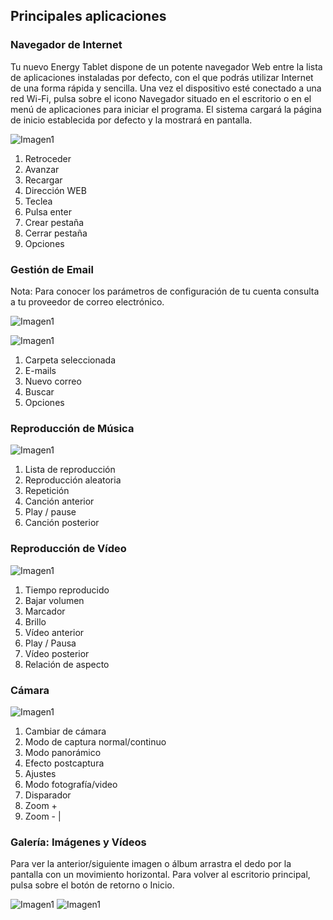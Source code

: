 ## Principales aplicaciones

### Navegador de Internet

Tu nuevo Energy Tablet dispone de un potente navegador Web entre la lista de aplicaciones instaladas por defecto, con el que podrás utilizar Internet de una forma rápida y sencilla.
Una vez el dispositivo esté conectado a una red Wi-Fi, pulsa sobre el icono Navegador situado en el escritorio o en el menú de aplicaciones para iniciar el programa. El sistema cargará la página de inicio establecida por defecto y la mostrará en pantalla.

![Imagen1](http://static.energysistem.com/images/manuals/39935/5375cf00a728a.jpg)

1. Retroceder
2. Avanzar
3. Recargar
4. Dirección WEB
5. Teclea
6. Pulsa enter
7. Crear pestaña
8. Cerrar pestaña
9. Opciones


### Gestión de Email

Nota: Para conocer los parámetros de configuración de tu cuenta consulta a tu proveedor de correo electrónico.

![Imagen1](http://static.energysistem.com/images/manuals/39935/5375cea5ddb25.jpg)

![Imagen1](http://static.energysistem.com/images/manuals/39935/5375ceb02415c.jpg)

1. Carpeta seleccionada
2. E-mails
3. Nuevo correo
4. Buscar
5. Opciones


### Reproducción de Música

![Imagen1](http://static.energysistem.com/images/manuals/39935/5375cec77923b.jpg)

1. Lista de reproducción
2. Reproducción aleatoria
3. Repetición
4. Canción anterior
5. Play / pause
6. Canción posterior

### Reproducción de Vídeo

![Imagen1](http://static.energysistem.com/images/manuals/42027/5397241676a40.jpg)

1. Tiempo reproducido
2. Bajar volumen
3. Marcador
4. Brillo
5. Vídeo anterior
6. Play / Pausa
7. Vídeo posterior
8. Relación de aspecto

### Cámara

![Imagen1](http://static.energysistem.com/images/manuals/39935/5375ce75eca68.jpg)
1. Cambiar de cámara
2. Modo de captura normal/continuo
3. Modo panorámico
4. Efecto postcaptura
5. Ajustes
6. Modo fotografía/video
7. Disparador
8. Zoom +
9. Zoom - |

### Galería: Imágenes y Vídeos

Para ver la anterior/siguiente imagen o álbum arrastra el dedo por la pantalla con un movimiento horizontal.
Para volver al escritorio principal, pulsa sobre el botón de retorno o Inicio.

![Imagen1](http://static.energysistem.com/images/manuals/42027/53972afac899d.jpg)
![Imagen1](http://static.energysistem.com/images/manuals/42027/53972ac1d4754.jpg)
